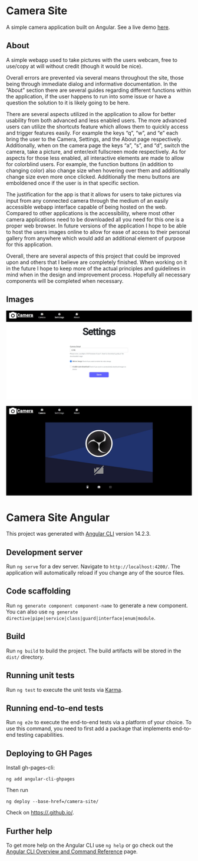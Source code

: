 # Camera Site
A simple camera application built on Angular. See a live demo [here](https://vmc-7645.github.io/camera-site/main).

## About
A simple webapp used to take pictures with the users webcam, free to use/copy at will without credit (though it would be nice).

Overall errors are prevented via several means throughout the site, those being through immediate dialog and informative documentation. In the “About” section there are several guides regarding different functions within the application, if the user happens to run into some issue or have a question the solution to it is likely going to be here.

There are several aspects utilized in the application to allow for better usability from both advanced and less enabled users. The more advanced users can utilize the shortcuts feature which allows them to quickly access and trigger features easily. For example the keys “q”, “w”, and “e” each bring the user to the Camera, Settings, and the About page respectively. Additionally, when on the camera page the keys “a”, “s”, and “d”, switch the camera, take a picture, and enter/exit fullscreen mode respectively. As for aspects for those less enabled, all interactive elements are made to allow for colorblind users. For example, the function buttons (in addition to changing color) also change size when hovering over them and additionally change size even more once clicked. Additionally the menu buttons are emboldened once if the user is in that specific section. 

The justification for the app is that it allows for users to take pictures via input from any connected camera through the medium of an easily accessible webapp interface capable of being hosted on the web. Compared to other applications is the accessibility, where most other camera applications need to be downloaded all you need for this one is a proper web browser. In future versions of the application I hope to be able to host the users images online to allow for ease of access to their personal gallery from anywhere which would add an additional element of purpose for this application. 

Overall, there are several aspects of this project that could be improved upon and others that I believe are completely finished. When working on it in the future I hope to keep more of the actual principles and guidelines in mind when in the design and improvement process. Hopefully all necessary components will be completed when necessary.


## Images

![Settings](READMEmedia/settings.jpg?raw=true "Settings")

![Camera](READMEmedia/camera.jpg?raw=true "Camera")

# Camera Site Angular

This project was generated with [Angular CLI](https://github.com/angular/angular-cli) version 14.2.3.

## Development server

Run `ng serve` for a dev server. Navigate to `http://localhost:4200/`. The application will automatically reload if you change any of the source files.

## Code scaffolding

Run `ng generate component component-name` to generate a new component. You can also use `ng generate directive|pipe|service|class|guard|interface|enum|module`.

## Build

Run `ng build` to build the project. The build artifacts will be stored in the `dist/` directory.

## Running unit tests

Run `ng test` to execute the unit tests via [Karma](https://karma-runner.github.io).

## Running end-to-end tests

Run `ng e2e` to execute the end-to-end tests via a platform of your choice. To use this command, you need to first add a package that implements end-to-end testing capabilities.

## Deploying to GH Pages

Install gh-pages-cli:

```
ng add angular-cli-ghpages
```

Then run 

```
ng deploy --base-href=/camera-site/
```

Check on [https://<username>.github.io/<repositoryname>](https://vmc-7645.github.io/camera-site).

## Further help

To get more help on the Angular CLI use `ng help` or go check out the [Angular CLI Overview and Command Reference](https://angular.io/cli) page.
